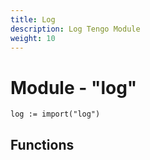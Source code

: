 ```yaml
---
title: Log
description: Log Tengo Module
weight: 10
---
```

# Module - "log"

```golang
log := import("log")
```

## Functions

